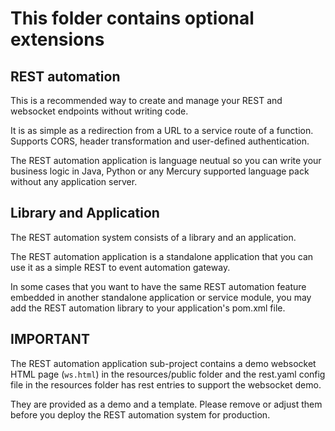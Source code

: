 # This folder contains optional extensions

## REST automation

This is a recommended way to create and manage your REST and websocket endpoints without writing code.

It is as simple as a redirection from a URL to a service route of a function. Supports CORS, header transformation 
and user-defined authentication.

The REST automation application is language neutual so you can write your business logic in Java, Python or any Mercury 
supported language pack without any application server.

## Library and Application

The REST automation system consists of a library and an application.

The REST automation application is a standalone application that you can use it as a simple REST to event automation
gateway.

In some cases that you want to have the same REST automation feature embedded in another standalone application or 
service module, you may add the REST automation library to your application's pom.xml file.

## IMPORTANT

The REST automation application sub-project contains a demo websocket HTML page (`ws.html`) in the resources/public 
folder and the rest.yaml config file in the resources folder has rest entries to support the websocket demo.

They are provided as a demo and a template. Please remove or adjust them before you deploy the REST automation system 
for production.
